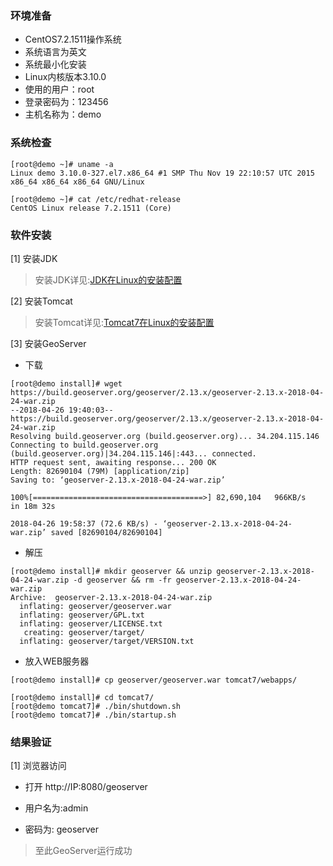 ### 环境准备

 - CentOS7.2.1511操作系统
 - 系统语言为英文
 - 系统最小化安装
 - Linux内核版本3.10.0
 - 使用的用户：root
 - 登录密码为：123456
 - 主机名称为：demo

### 系统检查

```
[root@demo ~]# uname -a
Linux demo 3.10.0-327.el7.x86_64 #1 SMP Thu Nov 19 22:10:57 UTC 2015 x86_64 x86_64 x86_64 GNU/Linux

[root@demo ~]# cat /etc/redhat-release 
CentOS Linux release 7.2.1511 (Core)
```

### 软件安装

[1] 安装JDK

> 安装JDK详见:[JDK在Linux的安装配置](http://note.youdao.com/)

[2] 安装Tomcat

> 安装Tomcat详见:[Tomcat7在Linux的安装配置](http://note.youdao.com/)

[3] 安装GeoServer

 - 下载

```
[root@demo install]# wget https://build.geoserver.org/geoserver/2.13.x/geoserver-2.13.x-2018-04-24-war.zip
--2018-04-26 19:40:03--  https://build.geoserver.org/geoserver/2.13.x/geoserver-2.13.x-2018-04-24-war.zip
Resolving build.geoserver.org (build.geoserver.org)... 34.204.115.146
Connecting to build.geoserver.org (build.geoserver.org)|34.204.115.146|:443... connected.
HTTP request sent, awaiting response... 200 OK
Length: 82690104 (79M) [application/zip]
Saving to: ‘geoserver-2.13.x-2018-04-24-war.zip’

100%[======================================>] 82,690,104   966KB/s   in 18m 32s

2018-04-26 19:58:37 (72.6 KB/s) - ‘geoserver-2.13.x-2018-04-24-war.zip’ saved [82690104/82690104]

```

 - 解压

```
[root@demo install]# mkdir geoserver && unzip geoserver-2.13.x-2018-04-24-war.zip -d geoserver && rm -fr geoserver-2.13.x-2018-04-24-war.zip
Archive:  geoserver-2.13.x-2018-04-24-war.zip
  inflating: geoserver/geoserver.war  
  inflating: geoserver/GPL.txt       
  inflating: geoserver/LICENSE.txt   
   creating: geoserver/target/
  inflating: geoserver/target/VERSION.txt 
```

 - 放入WEB服务器

```
[root@demo install]# cp geoserver/geoserver.war tomcat7/webapps/

[root@demo install]# cd tomcat7/
[root@demo tomcat7]# ./bin/shutdown.sh
[root@demo tomcat7]# ./bin/startup.sh
```

### 结果验证

[1] 浏览器访问

 - 打开 http://IP:8080/geoserver

 - 用户名为:admin

 - 密码为: geoserver

> 至此GeoServer运行成功